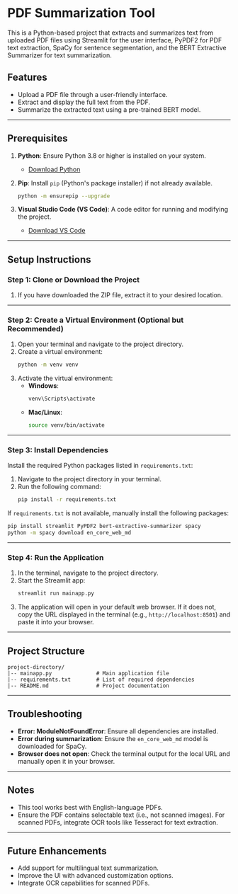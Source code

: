 # PDF Summarization Tool

This is a Python-based project that extracts and summarizes text from uploaded PDF files using Streamlit for the user interface, PyPDF2 for PDF text extraction, SpaCy for sentence segmentation, and the BERT Extractive Summarizer for text summarization.

## Features
- Upload a PDF file through a user-friendly interface.
- Extract and display the full text from the PDF.
- Summarize the extracted text using a pre-trained BERT model.

---

## Prerequisites

1. **Python**: Ensure Python 3.8 or higher is installed on your system.
   - [Download Python](https://www.python.org/downloads/)

2. **Pip**: Install `pip` (Python's package installer) if not already available.
   ```bash
   python -m ensurepip --upgrade
   ```

3. **Visual Studio Code (VS Code)**: A code editor for running and modifying the project.
   - [Download VS Code](https://code.visualstudio.com/)

---

## Setup Instructions

### Step 1: Clone or Download the Project
1. If you have downloaded the ZIP file, extract it to your desired location.

---

### Step 2: Create a Virtual Environment (Optional but Recommended)
1. Open your terminal and navigate to the project directory.
2. Create a virtual environment:
   ```bash
   python -m venv venv
   ```
3. Activate the virtual environment:
   - **Windows**:
     ```bash
     venv\Scripts\activate
     ```
   - **Mac/Linux**:
     ```bash
     source venv/bin/activate
     ```

---

### Step 3: Install Dependencies
Install the required Python packages listed in `requirements.txt`:

1. Navigate to the project directory in your terminal.
2. Run the following command:
   ```bash
   pip install -r requirements.txt
   ```

If `requirements.txt` is not available, manually install the following packages:
```bash
pip install streamlit PyPDF2 bert-extractive-summarizer spacy
python -m spacy download en_core_web_md
```

---

### Step 4: Run the Application
1. In the terminal, navigate to the project directory.
2. Start the Streamlit app:
   ```bash
   streamlit run mainapp.py
   ```
3. The application will open in your default web browser. If it does not, copy the URL displayed in the terminal (e.g., `http://localhost:8501`) and paste it into your browser.

---

## Project Structure
```
project-directory/
|-- mainapp.py              # Main application file
|-- requirements.txt        # List of required dependencies
|-- README.md               # Project documentation
```

---

## Troubleshooting
- **Error: ModuleNotFoundError**: Ensure all dependencies are installed.
- **Error during summarization**: Ensure the `en_core_web_md` model is downloaded for SpaCy.
- **Browser does not open**: Check the terminal output for the local URL and manually open it in your browser.

---

## Notes
- This tool works best with English-language PDFs.
- Ensure the PDF contains selectable text (i.e., not scanned images). For scanned PDFs, integrate OCR tools like Tesseract for text extraction.

---

## Future Enhancements
- Add support for multilingual text summarization.
- Improve the UI with advanced customization options.
- Integrate OCR capabilities for scanned PDFs.



